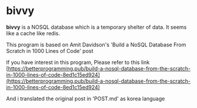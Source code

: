 # bivvy
**bivvy** is a NOSQL database which is a temporary shelter of data. It seems like a cache like redis. 

This program is based on Amit Davidson's 'Build a NoSQL Database From Scratch in 1000 Lines of Code' post

If you have interest in this program, Please refer to this link [https://betterprogramming.pub/build-a-nosql-database-from-the-scratch-in-1000-lines-of-code-8ed1c15ed924](https://betterprogramming.pub/build-a-nosql-database-from-the-scratch-in-1000-lines-of-code-8ed1c15ed924)

And i translated the original post in 'POST.md' as korea language
